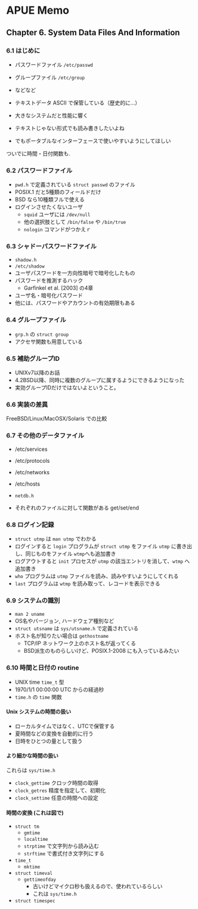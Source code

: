 # APUE Memo
## Chapter 6. System Data Files And Information

### 6.1 はじめに

* パスワードファイル `/etc/passwd`
* グループファイル `/etc/group`
* などなど

* テキストデータ ASCII で保管している（歴史的に...）
* 大きなシステムだと性能に響く
* テキストじゃない形式でも読み書きしたいよね
* でもポータブルなインターフェースで使いやすいようにしてほしい

ついでに時間・日付関数も.

### 6.2 パスワードファイル

* `pwd.h` で定義されている `struct passwd` のファイル
* POSIX.1 だと5種類のフィールドだけ
* BSD なら10種類フルで使える
* ログインさせたくないユーザ
	* `squid` ユーザには `/dev/null`
	* 他の選択肢として `/bin/false` や `/bin/true`
	* `nologin` コマンドがつかえｒ

### 6.3 シャドーパスワードファイル

* `shadow.h`
* `/etc/shadow`
* ユーザパスワードを一方向性暗号で暗号化したもの
* パスワードを推測するハック
	* Garfinkel et al. [2003] の4章
* ユーザ名・暗号化パスワード
* 他には、パスワードやアカウントの有効期限もある

### 6.4 グループファイル

* `grp.h` の `struct group`
* アクセサ関数も用意している

### 6.5 補助グループID

* UNIXv7以降のお話
* 4.2BSD以降、同時に複数のグループに属するようにできるようになった
* 実効グループIDだけではないよということ。

### 6.6 実装の差異

FreeBSD/Linux/MacOSX/Solaris での比較

### 6.7 その他のデータファイル

* /etc/services
* /etc/protocols
* /etc/networks
* /etc/hosts

* `netdb.h`
* それぞれのファイルに対して関数がある get/set/end

### 6.8 ログイン記録

* `struct utmp` は `man utmp` でわかる
* ログインすると `login` プログラムが `struct utmp` をファイル `utmp` に書き出し、同じものをファイル `wtmp`へも追加書き
* ログアウトすると `init` プロセスが `utmp` の該当エントリを消して、`wtmp` へ追加書き
* `who` プログラムは `utmp` ファイルを読み、読みやすいようにしてくれる
* `last` プログラムは `wtmp` を読み取って、レコードを表示できる

### 6.9 システムの識別

* `man 2 uname`
* OS名やバージョン, ハードウェア種別など
* `struct utsname` は `sys/utsname.h` で定義されている
* ホスト名が知りたい場合は `gethostname`
	* TCP/IP ネットワーク上のホスト名が返ってくる
	* BSD派生のものらしいけど、POSIX.1-2008 にも入っているみたい

### 6.10 時間と日付の routine

* UNIX time `time_t` 型
* 1970/1/1 00:00:00 UTC からの経過秒
* `time.h` の `time` 関数 

#### Unix システムの時間の扱い

* ローカルタイムではなく、UTCで保管する
* 夏時間などの変換を自動的に行う
* 日時をひとつの量として扱う

#### より細かな時間の扱い

これらは `sys/time.h`

* `clock_gettime` クロック時間の取得
* `clock_getres` 精度を指定して、初期化
* `clock_settime` 任意の時間への設定

#### 時間の変換 (これは図で)

* `struct tm`
	* `gmtime`
	* `localtime`
	* `strptime` で文字列から読み込む
	* `strftime` で書式付き文字列にする
* `time_t`
	* `mktime`
* `struct timeval`
	* `gettimeofday`
		* 古いけどマイクロ秒も扱えるので、使われているらしい
		* これは `sys/time.h`
* `struct timespec`
<!--stackedit_data:
eyJoaXN0b3J5IjpbMTQzNzc2MTM1MCwtMTA2NjM2NDYxOF19
-->